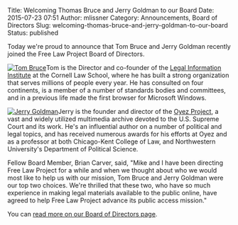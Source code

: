 Title: Welcoming Thomas Bruce and Jerry Goldman to our Board
Date: 2015-07-23 07:51
Author: mlissner
Category: Announcements, Board of Directors
Slug: welcoming-thomas-bruce-and-jerry-goldman-to-our-board
Status: published

Today we're proud to announce that Tom Bruce and Jerry Goldman recently
joined the Free Law Project Board of Directors.

[![Tom
Bruce](http://freelawproject.org/wp-content/uploads/2015/06/tom-bruce-b-w-150x150.jpeg)](http://freelawproject.org/wp-content/uploads/2015/06/tom-bruce-b-w.jpeg)Tom
is the Director and co-founder of the [Legal Information
Institute](http://www.law.cornell.edu/) at the Cornell Law School, where
he has built a strong organization that serves millions of people every
year. He has consulted on four continents, is a member of a number of
standards bodies and committees, and in a previous life made the first
browser for Microsoft Windows.

[![Jerry
Goldman](http://freelawproject.org/wp-content/uploads/2015/06/jerry-goldman-bw.jpeg)](http://freelawproject.org/wp-content/uploads/2015/06/jerry-goldman-bw.jpeg)Jerry
is the founder and director of the [Oyez Project](http://www.oyez.org),
a vast and widely utilized multimedia archive devoted to the U.S.
Supreme Court and its work. He's an influential author on a number of
political and legal topics, and has received numerous awards for his
efforts at Oyez and as a professor at both Chicago-Kent College of Law,
and Northwestern University's Department of Political Science.

Fellow Board Member, Brian Carver, said, "Mike and I have been directing
Free Law Project for a while and when we thought about who we would most
like to help us with our mission, Tom Bruce and Jerry Goldman were our
top two choices. We're thrilled that these two, who have so much
experience in making legal materials available to the public online,
have agreed to help Free Law Project advance its public access mission."

You can [read more on our Board of Directors
page](http://freelawproject.org/team/).

